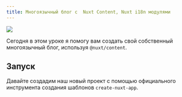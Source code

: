 ```yaml
---
title: Многоязычный блог с  Nuxt Content, Nuxt i18n модулями
---
```


![](https://res.cloudinary.com/alvarosaburido/image/upload/c_scale,q_auto:best,w_640/v1593677381/blog/Multi-language%20blog%20with%20Nuxt%20content/multi-language-blog-with-nuxt-content_i1piw6.png)

Сегодня в этом уроке я помогу вам создать свой собственный многоязычный блог, используя `@nuxt/content`.

## Запуск

Давайте создадим наш новый проект с помощью официального инструмента создания шаблонов `create-nuxt-app`.

